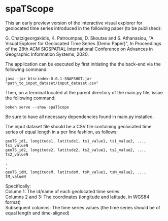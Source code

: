 # spaTScope
This an early preview version of the interactive visual explorer for geolocated time series introduced in the following paper (to be published):

G. Chatzigeorgakidis, K. Patroumpas, D. Skoutas and S. Athanasiou, "A Visual Explorer for Geolocated Time Series (Demo Paper)", In Proceedings of the 28th ACM SIGSPATIAL International Conference on Advances in Geographic Information Systems, 2020.

The application can be executed by first initiating the the back-end via the following command:
```
java -jar btsrindex-0.0.1-SNAPSHOT.jar "path_to_input_dataset/input_dataset.csv"
```

Then, on a terminal located at the parent directory of the main.py file, issue the following command:
```
bokeh serve --show spaTScope
```

Be sure to have all necessary dependencies found in main.py installed.

The input dataset file should be a CSV file containing geolocated time series of equal length in a per line fashion, as follows:
```
geoTS_id1, longitude1, latitude1, ts1_value1, ts1_value2, ..., ts1_valueN
geoTS_id2, longitude2, latitude2, ts2_value1, ts2_value2, ..., ts2_valueN
.
.
.
geoTS_idM, longitudeM, latitudeM, tsM_value1, tsM_value2, ..., tM_valueN
```

Specifically:\
Column 1: The id/name of each geolocated time series\
Columns 2 and 3: The coordinates (longitude and latitude, in WGS84 format)\
Subsequent columns: The time series values (the time series should be of equal length and time-aligned)
